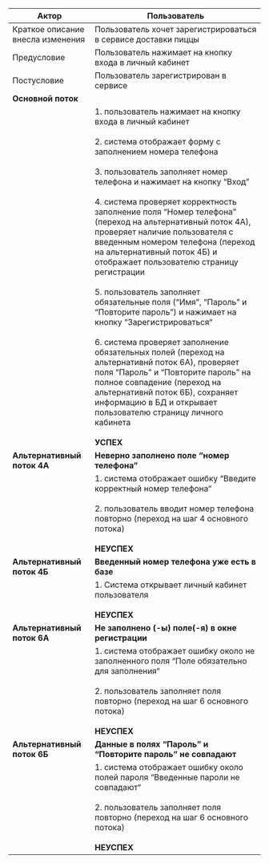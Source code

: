 | **Актор**                                                                                                                                                                                                                                                                                                                                                                                                                                                                                                                                                                                                                                                                                                                                                                                                                                                                                     | **Пользователь**                                                   |
| ---------------------------------------------------------------------------------------------------------------------------------------------------------------------------------------------------------------------------------------------------------------------------------------------------------------------------------------------------------------------------------------------------------------------------------------------------------------------------------------------------------------------------------------------------------------------------------------------------------------------------------------------------------------------------------------------------------------------------------------------------------------------------------------------------------------------------------------------------------------------------------------- | -------------------------------------------------------------- |
| Краткое описание внесла изменения                                                                                                                                                                                                                                                                                                                                                                                                                                                                                                                                                                                                                                                                                                                                                                                                                                                                    | Пользователь хочет зарегистрироваться в сервисе доставки пиццы |
| Предусловие                                                                                                                                                                                                                                                                                                                                                                                                                                                                                                                                                                                                                                                                                                                                                                                                                                                                              | Пользователь нажимает на кнопку входа в личный кабинет         |
| Постусловие                                                                                                                                                                                                                                                                                                                                                                                                                                                                                                                                                                                                                                                                                                                                                                                                                                                                              | Пользователь зарегистрирован в сервисе                         |
| **Основной поток**                                                                                                                                                                                                                                                                                                                                                                                                                                                                                                                                                                                                                                                                                                                                                                                                                                                                     |
| | 1. пользователь нажимает на кнопку входа в личный кабинет<br><br> 2. система отображает форму с заполнением номера телефона<br><br>3. пользователь заполняет номер телефона и нажимает на кнопку “Вход”<br><br>4. система проверяет корректность заполнение поля “Номер телефона” (переход на альтернативный поток 4А), проверяет наличие пользователя с введенным номером телефона (переход на альтернативный поток 4Б) и отображает пользователю страницу регистрации<br><br>5. пользователь заполняет обязательные поля (“Имя”, “Пароль” и “Повторите пароль”) и нажимает на кнопку “Зарегистрироваться“<br><br>6. система проверяет заполнение обязательных полей (переход на альтернативнй поток 6А), проверяет поля “Пароль” и “Повторите пароль” на полное совпадение (переход на альтернативнй поток 6Б), сохраняет информацию в БД и открывает пользователю страницу личного кабинета<br><br>**УСПЕХ** |
| **Альтернативный поток 4А**                                                                                                                                                                                                                                                                                                                                                                                                                                                                                                                                                                                                                                                                                                                                                                                                                                                                  | **Неверно заполнено поле “номер телефона”**                        |
| | 1. система отображает ошибку “Введите корректный номер телефона“<br><br>2. пользователь вводит номер телефона повторно (переход на шаг 4 основного потока)<br><br>**НЕУСПЕХ**                                                                                                                                                                                                                                                                                                                                                                                                                                                                                                                                                                                                                                                                                                                      |
| **Альтернативный поток 4Б**                                                                                                                                                                                                                                                                                                                                                                                                                                                                                                                                                                                                                                                                                                                                                                                                                                                                  | **Введенный номер телефона уже есть в базе**                       |
| | 1. Система открывает личный кабинет пользователя<br><br>**НЕУСПЕХ**                                                                                                                                                                                                                                                                                                                                                                                                                                                                                                                                                                                                                                                                                                                                                                                                                             |
| **Альтернативный поток 6А**                                                                                                                                                                                                                                                                                                                                                                                                                                                                                                                                                                                                                                                                                                                                                                                                                                                               | **Не заполнено (-ы) поле(-я) в окне регистрации**                  |
| | 1. система отображает ошибку около не заполненного поля “Поле обязательно для заполнения“<br><br>2. пользователь заполняет поля повторно (переход на шаг 6 основного потока)<br><br>**НЕУСПЕХ**                                                                                                                                                                                                                                                                                                                                                                                                                                                                                                                                                                                                                                                                                                    |
| **Альтернативный поток 6Б**                                                                                                                                                                                                                                                                                                                                                                                                                                                                                                                                                                                                                                                                                                                                                                                                                                                                  | **Данные в полях “Пароль” и “Повторите пароль” не совпадают**      |
| | 1. система отображает ошибку около полей пароля “Введенные пароли не совпадают“<br><br>2. пользователь заполняет поля повторно (переход на шаг 6 основного потока)<br><br>**НЕУСПЕХ**                                                                                                                                                                                                                                                                                                                                                                                                                                                                                                                                                                                                                                                                                                              |
